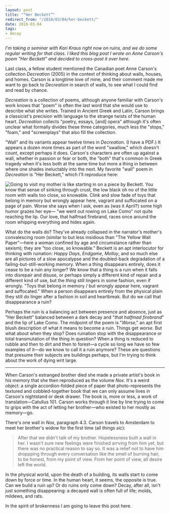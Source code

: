 ```yaml
---
layout: post
title: "“Her Beckett”"
redirect_from: "/2018/03/04/her-beckett/"
date: 2018-03-04
tags:
- decay
---
```


*I'm taking a seminar with Kari Kraus right now on ruins, and we do some regular writing for that class. I liked this blog post I wrote on Anne Carson's poem "Her Beckett" and decided to cross-post it over here.*

Last class, a fellow student mentioned the Canadian poet Anne Carson's collection *Decreation* (2005) in the context of thinking about walls, houses, and homes. Carson is a longtime love of mine, and their comment made me want to go back to *Decreation* in search of walls, to see what I could find and read by chance.

*Decreation* is a collection of poems, although anyone familiar with Carson's work knows that "poem" is often the last word that she would use to describe what she writes. Trained in Ancient Greek and Latin, Carson brings a classicist's precision with language to the strange twists of the human heart. *Decreation* collects "poetry, essays, [and] opera" although it's often unclear what formally divides these three categories, much less the "stops," "foam," and "screenplays" that also fill the collection.

"Wall" and its variants appear twelve times in *Decreation*. (I have a PDF.) It appears a dozen more times as part of the word "swallow," which doesn't count, except perhaps it does. Carson's characters are often up against a wall, whether in passion or fear or both, the "both" that's common in Greek tragedy when it's less both at the same time but more a thing in between where one shades ineluctably into the next. My favorite "wall" poem in *Decreation* is "Her Beckett," which I'll reproduce here:

![Going to visit my mother is like starting in on a piece by Beckett.  
      You know that sense of sinking through crust,  
  the low black *oh no* of the little room  
  with walls too close, so knowable.  
Clink and slow fade of toys that belong in memory  
  but wrongly appear here, vagrant and suffocated  
                                                on a page of pain.  
                                                  *Worse*  
                                                she says when I ask,  
      even as (was it April?) some high humor grazes her eye—  
  "we went out rowing on Lake Como"  
not quite reaching the lip.  
    Our love, *that halfmad firebrand*,  
        races once around the room  
            whipping everything  
                and hides again.  ](/assets/img/her-beckett.png)

What do the walls do? They've already collapsed in the narrator's mother's convalescing room (similar to but less insidious than "The Yellow Wall Paper"—here a woman confined by age and circumstance rather than sexism); they are "too close, so knowable." Beckett is an apt interlocutor for thinking with ruination: *Happy Days*, *Endgame*, *Molloy*, and so much else are all pictures of a slow apocalypse and the doubled-back degradation of a failing-but-still-working memory. When a thing disappears entirely, does it cease to be a ruin any longer? We know that a thing is a ruin when it falls into disrepair and disuse, or perhaps simply a different kind of repair and a different kind of use, but the *thing* still lingers in some fashion, even if wrongly. "Toys that belong in memory / but wrongly appear here, vagrant and suffocated." When a person disappears entirely from the physical plain they still do linger after a fashion in soil and heartbreak. But do we call that disappearance a ruin?

Perhaps the ruin is a balancing act between presence and absence, just as "Her Beckett" balanced between a dark decay and "*that halfmad firebrand*" and the lip of Lake Como. The midpoint of the poem is "*Worse*," an apt first blush description of what it means to become a ruin. Things get *worse*. But what about when they stop? Does ruination stop with the disappearance or total transmutation of the thing in question? When a thing is reduced to rubble and then to dirt and then to forest—a cycle so long we have so few examples of it—do we know to call it a ruin anymore? These are questions that presume their subjects are buildings perhaps, but I'm trying to think about the work of dying writ large.

***

When Carson's estranged brother died she made a private artist's book in his memory that she then reproduced as the volume *Nox*. It's a weird object: a single accordion-folded piece of paper that photo-represents the textured and cobbled-together book that we can only assume lives in Carson's nightstand or desk drawer. The book is, more or less, a work of translation—Catullus 101. Carson works through it line by line trying to come to grips with the act of letting her brother—who existed to her mostly as memory—go.

There's one wall in *Nox*, paragraph 4.3. Carson travels to Amsterdam to meet her brother's widow for the first time (all things *sic*):

>After that we didn't talk of my brother. Hopelessness built a wall in her. I wasn't sure new feelings were finished arrving from him yet, but there was no practical reason to say so. It was a relief not to have him droppping through every conversation like the smell of burning hair, to be honest, from my point of view. From her point of view, all desire left the world.

In the physical world, upon the death of a building, its walls start to come down by force or time. In the human heart, it seems, the opposite is true. Can we build a ruin up? Or do ruins only come down? Decay, after all, isn't just something disappearing: a decayed wall is often full of life; molds, mildews, and rats.

In the spirit of brokenness I am going to leave this post here.
